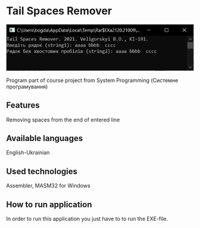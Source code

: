 # Tail Spaces Remover

![alt text](https://github.com/BogdanVeligorskyi/SP_CourseProject_TailSpacesRemover/blob/main/screen_1.png?raw=true)

Program part of course project from System Programming (Системне програмування) 

## Features

Removing spaces from the end of entered line

## Available languages

English-Ukrainian

## Used technologies

Assembler, MASM32 for Windows

## How to run application

In order to run this application you just have to to run the EXE-file. 
